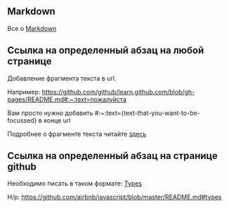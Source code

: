 ## Markdown

Все о [Markdown](https://github.com/eldaroid/Markdown-Cheatsheet)

## Ссылка на определенный абзац на любой странице

Добавление фрагмента текста в url.

Например: https://github.com/github/learn.github.com/blob/gh-pages/README.md#:~:text=пожалуйста

Вам просто нужно добавить #:~:text={text-that-you-want-to-be-focussed} в конце url

Подробнее о фрагменте текста читайте [здесь](https://wicg.github.io/scroll-to-text-fragment/)

## Ссылка на определенный абзац на странице github

Необходимо писать в таком формате: [Types](#types)

Н/р: https://github.com/airbnb/javascript/blob/master/README.md#types
